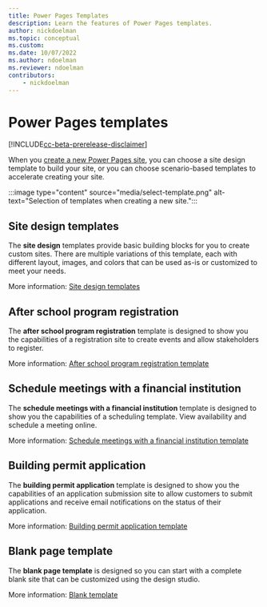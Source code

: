 ```yaml
---
title: Power Pages Templates
description: Learn the features of Power Pages templates.
author: nickdoelman
ms.topic: conceptual
ms.custom: 
ms.date: 10/07/2022
ms.author: ndoelman
ms.reviewer: ndoelman
contributors:
    - nickdoelman
---
```


# Power Pages templates

[!INCLUDE[cc-beta-prerelease-disclaimer](../includes/cc-beta-prerelease-disclaimer.md)]

When you [create a new Power Pages site](../getting-started/create-manage.md), you can choose a site design template to build your site, or you can choose scenario-based templates to accelerate creating your site.

:::image type="content" source="media/select-template.png" alt-text="Selection of templates when creating a new site.":::

## Site design templates

The **site design** templates provide basic building blocks for you to create custom sites. There are multiple variations of this template, each with different layout, images, and colors that can be used as-is or customized to meet your needs.

More information: [Site design templates](site-design.md)

## After school program registration

The **after school program registration** template is designed to show you the capabilities of a registration site to create events and allow stakeholders to register.

More information: [After school program registration template](after-school.md)

## Schedule meetings with a financial institution

The **schedule meetings with a financial institution** template is designed to show you the capabilities of a scheduling template. View availability and schedule a meeting online.

More information: [Schedule meetings with a financial institution template](book-a-meeting.md)

## Building permit application

The **building permit application** template is designed to show you the capabilities of an application submission site to allow customers to submit applications and receive email notifications on the status of their application.

More information: [Building permit application template](building-permit.md)

## Blank page template

The **blank page template** is designed so you can start with a complete blank site that can be customized using the design studio.

More information: [Blank template](blank.md)
